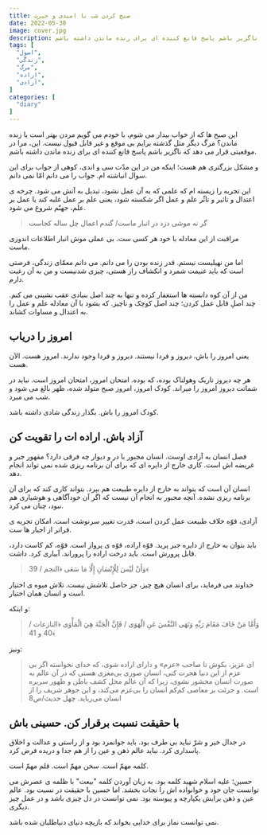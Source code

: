 ```yaml
---
title: صبح کردن شب نا امیدی و حیرت
date: 2022-05-30
image: cover.jpg
description: این صبح ها که از خواب بیدار می شوم، با خودم می گویم مردن بهتر است یا زنده ماندن؟ مرگ دیگر مثل گذشته برایم بی موقع و غیر قابل قبول نیست. این، مرا در موقعیتی قرار می دهد که ناگزیر باشم پاسخ قانع کننده ای برای زنده ماندن داشته باشم.
tags: [
  "اصول",
  "زندگی",
  "مرگ",
  "اراده",
  "آزادی",
]
categories: [
  "diary"
]
---
```

این صبح ها که از خواب بیدار می شوم، با خودم می گویم مردن بهتر است یا زنده ماندن؟ مرگ دیگر مثل گذشته برایم بی موقع و غیر قابل قبول نیست. این، مرا در موقعیتی قرار می دهد که ناگزیر باشم پاسخ قانع کننده ای برای زنده ماندن داشته باشم.

و مشکل بزرگتری هم هست؛ اینکه من در این مدّت سی و اندی، کوهی از جواب برای این سوال انباشته ام. جواب را می دانم امّا نمی دانم.

این تجربه را زیسته ام که علمی که به آن عمل نشود، تبدیل به آتش می شود. چرخه ی اعتدال و تاثیر و تاثّر علم و عمل اگر شکسته شود، یعنی علم بر عمل غلبه کند یا عمل بر علم، جهنّم شروع می شود.

> گر نه موشی دزد در انبار ماست/ گندم اعمال چل ساله کجاست

مراقبت از این معادله با خود هر کسی ست. بی عملی موش انبار اطلاعات اندوزی ماست.

اما من نهیلیست نیستم. قدر زنده بودن را می دانم. می دانم معمّای زندگی، فرصتی است که باید غنیمت شمرد و انکشاف راز هستی، چیزی شدنیست و من به آن رغبت دارم.

من از آن کوه دانسته ها استغفار کرده و تنها به چند اصل بنیادی عقب نشینی می کنم. چند اصلِ قابل عمل کردن؛ چند اصل کوچک و ناچیز.
 که بشود با آن معادله علم و عمل را به اعتدال و مساوات کشاند.

## امروز را دریاب

یعنی امروز را باش، دیروز و فردا نیستند. دیروز و فردا وجود ندارند. امروز هست. الآن هست.

هر چه دیروز تاریک وهولناک بوده، که بوده. امتحان امروز، امتحان امروز است. نباید در شماتت دیروز امروز را میراند. کودک امروز، امروز صبح متولد شده، ظهر بالغ می شود و شب می میرد.

کودک امروز را باش. بگذار زندگی شادی داشته باشد.

## آزاد باش. اراده ات را تقویت کن

فصل انسان به آزادی اوست. انسان مجبور با در و دیوار چه فرقی دارد؟ مقهور جبر و غریضه اش است. کاری خارج از دایره ای که برای آن برنامه ریزی شده نمی تواند انجام دهد.

انسان آن است که بتواند به خارج از دایره طبیعت هم بپرد. بتواند کاری کند که برای آن برنامه ریزی نشده. آنچه مجبور به انجام آن نیست که اگر آن خودآگاهی و هوشیاری هم نبود، چنان می کرد.

آزادی، قوّه خلاف طبیعت عمل کردن است، قدرت تغییر سرنوشت است. امکان تجربه ی فراتر از اجبار ها ست.

باید بتوان به خارج از دایره جبر پرید. قوّه اراده، قوّه ی پرواز است. قوّه، کم کاست دارد، قابل پرورش است. باید درخت اراده را پروراند. آبیاری کرد. داشت.

> وَأَنْ لَيْسَ لِلْإِنْسَانِ إِلَّا مَا سَعَى ﴿النجم / 39﴾ 

خداوند می فرماید، برای انسان هیچ چیز، جز حاصل تلاشش نیست. تلاش میوه ی اختیار است و انسان همان اختیار.

و اینکه:

> وَأَمَّا مَنْ خَافَ مَقَامَ رَبِّهِ وَنَهَى النَّفْسَ عَنِ الْهَوَى / فَإِنَّ الْجَنَّةَ هِيَ الْمَأْوَى ﴿النازعات / 40 و 41﴾ 

ونیز:

> اى عزیز، بکوش تا صاحب «عزم» و داراى اراده شوى، که خداى نخواسته اگر بى عزم از این دنیا هجرت کنى، انسان صورى بی‌مغزى هستى که در آن عالم به صورت انسان محشور نشوى، زیرا که آن عالم محل کشف باطن و ظهور سریره است. و جرئت بر معاصى کم‌کم انسان را بی‌عزم مى‏‌کند، و این جوهر شریف را از انسان مى‏‌رباید. 
چهل حدیث/ص8 

## با حقیقت نسبت برقرار کن. حسینی باش

در جدال خیر و شرّ نباید بی طرف بود. باید جوانمرد بود و از راستی و عدالت و اخلاق پاسداری کرد. نباید عالم ذهن و عین را از هم جدا و دریده فرض کرد.

کلمه مهمّ است. سخن مهمّ است. قلم مهمّ است.

حسین؛ علیه اسلام شهید کلمه بود. به زبان آوردن کلمه "بیعت" با ظلمه ی عصرش می توانست جان خود و خوانواده اش را نجات بخشد. اما حسین با حقیقت در نسبت بود. عالم عین و ذهن برایش یکپارچه و پیوسته بود. نمی توانست در دل چیزی باشد و در عمل چیز دیگری.

نمی توانست نماز برای خدایی بخواند که بازیچه دنیای دنیاطلبان شده باشد.
